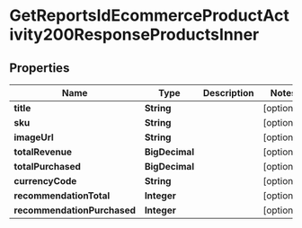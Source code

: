 

# GetReportsIdEcommerceProductActivity200ResponseProductsInner


## Properties

| Name | Type | Description | Notes |
|------------ | ------------- | ------------- | -------------|
|**title** | **String** |  |  [optional] |
|**sku** | **String** |  |  [optional] |
|**imageUrl** | **String** |  |  [optional] |
|**totalRevenue** | **BigDecimal** |  |  [optional] |
|**totalPurchased** | **BigDecimal** |  |  [optional] |
|**currencyCode** | **String** |  |  [optional] |
|**recommendationTotal** | **Integer** |  |  [optional] |
|**recommendationPurchased** | **Integer** |  |  [optional] |



